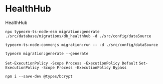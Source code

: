 # HealthHub
HealthHub

`npx typeorm-ts-node-esm migration:generate ./src/database/migrations/db_healthhub -d ./src/config/dataSource`

`typeorm-ts-node-commonjs migration:run -- -d ./src/config/dataSource`

`typeorm migration:generate --generate`

`Set-ExecutionPolicy -Scope Process -ExecutionPolicy Default`
`Set-ExecutionPolicy -Scope Process -ExecutionPolicy Bypass`

`npm i --save-dev @types/bcrypt`
